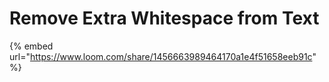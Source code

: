 # Remove Extra Whitespace from Text

{% embed url="https://www.loom.com/share/1456663989464170a1e4f51658eeb91c" %}
